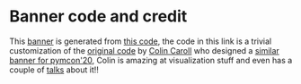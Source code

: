 # Banner code and credit
This [banner](https://raw.githubusercontent.com/pymc-devs/sprint-pymc-data-umbrella/latest/banner.png) is generated from [this code](https://raw.githubusercontent.com/pymc-devs/sprint-pymc-data-umbrella/latest/banner.py), the code in this link is a trivial customization of the [original code](https://github.com/pymc-devs/pymcon/blob/gh-pages/assets/make_trajectories.py) by [Colin Caroll](https://colindcarroll.com) who designed a [similar banner for pymcon'20](https://pymc-devs.github.io/pymcon//), Colin is amazing at visualization stuff and even has a couple of [talks](https://github.com/ColCarroll/yourplotlib) about it!!